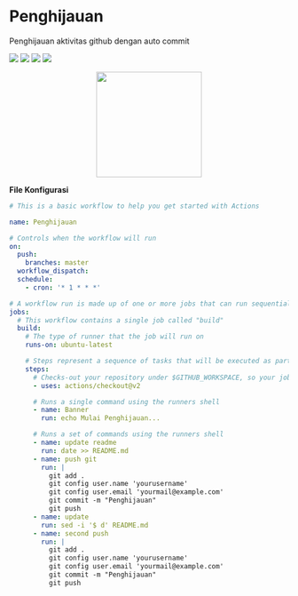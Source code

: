 # Penghijauan
<p>Penghijauan aktivitas github dengan auto commit</p>

![](https://img.shields.io/badge/github-actions-blue)
![](https://img.shields.io/badge/ci-cd-red) 
![](https://img.shields.io/badge/git-commit-lime)
![](https://img.shields.io/badge/author-FajarTheGGman-white)



<div align="center">
  <img src="https://i.ibb.co/ygMh8GG/2913483.png" width="190" />
</div>


<b>File Konfigurasi</b>


```yml
# This is a basic workflow to help you get started with Actions

name: Penghijauan

# Controls when the workflow will run
on:
  push:
    branches: master
  workflow_dispatch:
  schedule:
    - cron: '* 1 * * *'

# A workflow run is made up of one or more jobs that can run sequentially or in parallel
jobs:
  # This workflow contains a single job called "build"
  build:
    # The type of runner that the job will run on
    runs-on: ubuntu-latest

    # Steps represent a sequence of tasks that will be executed as part of the job
    steps:
      # Checks-out your repository under $GITHUB_WORKSPACE, so your job can access it
      - uses: actions/checkout@v2

      # Runs a single command using the runners shell
      - name: Banner
        run: echo Mulai Penghijauan...

      # Runs a set of commands using the runners shell
      - name: update readme 
        run: date >> README.md
      - name: push git
        run: |
          git add .
          git config user.name 'yourusername'
          git config user.email 'yourmail@example.com'
          git commit -m "Penghijauan"
          git push 
      - name: update
        run: sed -i '$ d' README.md
      - name: second push
        run: |
          git add .
          git config user.name 'yourusername'
          git config user.email 'yourmail@example.com'
          git commit -m "Penghijauan"
          git push 
